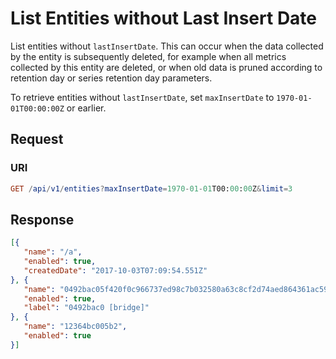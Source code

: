 # List Entities without Last Insert Date

List entities without `lastInsertDate`. This can occur when the data collected by the entity is subsequently deleted, for example when all metrics collected by this entity are deleted, or when old data is pruned according to retention day or series retention day parameters.

To retrieve entities without `lastInsertDate`, set `maxInsertDate` to `1970-01-01T00:00:00Z` or earlier.

## Request

### URI

```elm
GET /api/v1/entities?maxInsertDate=1970-01-01T00:00:00Z&limit=3
```

## Response

```json
[{
   "name": "/a",
   "enabled": true,
   "createdDate": "2017-10-03T07:09:54.551Z"
}, {
   "name": "0492bac05f420f0c966737ed98c7b032580a63c8cf2d74aed864361ac5927295",
   "enabled": true,
   "label": "0492bac0 [bridge]"
}, {
   "name": "12364bc005b2",
   "enabled": true
}]
```

